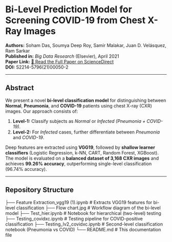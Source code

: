 # Bi-Level Prediction Model for Screening COVID-19 from Chest X-Ray Images

**Authors:** Soham Das, Soumya Deep Roy, Samir Malakar, Juan D. Velásquez, Ram Sarkar  
**Published in:** *Big Data Research* (Elsevier), April 2021  
**Paper Link:** [📄 Read the Full Paper on ScienceDirect](https://www.sciencedirect.com/science/article/pii/S2214579621000502)  
**DOI:** S2214-5796(21)00050-2

---

##  Abstract

We present a novel **bi-level classification model** for distinguishing between **Normal**, **Pneumonia**, and **COVID-19** patients using chest X-ray (CXR) images. Our approach consists of:

1. **Level-1:** Classify subjects as *Normal* or *Infected (Pneumonia + COVID-19)*.  
2. **Level-2:** For *Infected* cases, further differentiate between *Pneumonia* and *COVID-19*.

Deep features are extracted using **VGG19**, followed by **shallow learner classifiers** (Logistic Regression, k-NN, CART, Random Forest, XGBoost).  
The model is evaluated on a **balanced dataset of 3,168 CXR images** and achieves **99.26% accuracy**, outperforming single-level classification (96.74% accuracy).

---

##  Repository Structure

├── Feature Extraction_vgg19 (1).ipynb # Extracts VGG19 features for bi-level classification
├── Flow chart.jpg # Workflow diagram of the bi-level model
├── Test_hier.ipynb # Notebook for hierarchical (two-level) testing
├── Testing_covidxc.ipynb # Testing pipeline for COVID-positive classification
├── Testing_lv2_covidxc.ipynb # Second-level classification notebook (Pneumonia vs COVID)
└── README.md # This documentation file
